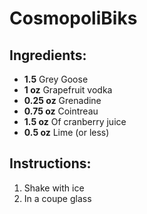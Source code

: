 # CosmopoliBiks

## Ingredients:
- **1.5** Grey Goose
- **1 oz** Grapefruit vodka
- **0.25 oz** Grenadine
- **0.75 oz** Cointreau
- **1.5 oz** Of cranberry juice
- **0.5 oz** Lime (or less)

## Instructions:
1. Shake with ice
2. In a coupe glass
